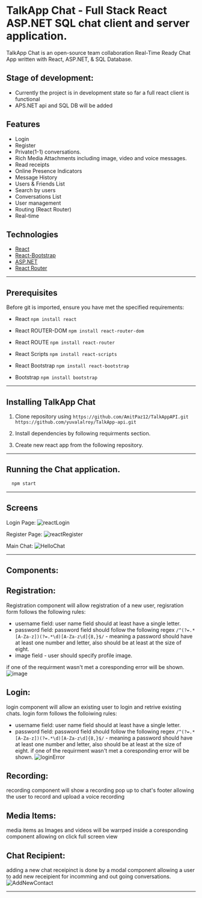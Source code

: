 # TalkApp Chat - Full Stack React ASP.NET SQL chat client and server application.

TalkApp Chat is an open-source team collaboration Real-Time Ready Chat App written with React, ASP.NET, & SQL Database.

## Stage of development:
- Currently the project is in development state so far a full react client is functional
- APS.NET api and SQL DB will be added 

## Features
- Login
- Register
- Private(1-1) conversations.
- Rich Media Attachments including image, video and voice messages. 
- Read receipts
- Online Presence Indicators
- Message History
- Users & Friends List
- Search by users
- Conversations List
- User management
- Routing (React Router)
- Real-time
  
 ## Technologies
* [React](https://github.com/facebook/react)
* [React-Bootstrap](https://react-bootstrap.github.io/)
* [ASP.NET](https://dotnet.microsoft.com/en-us/apps/aspnet)
* [React Router](https://reactrouter.com/docs/en/v6)


<hr/> 

## Prerequisites

Before git is imported, ensure you have met the specified requirements:

- React `npm install react`

- React ROUTER-DOM `npm install react-router-dom`

- React ROUTE `npm install react-router`

- React Scripts `npm install react-scripts`

- React Bootstrap `npm install react-bootstrap`

- Bootstrap `npm install bootstrap`

___

## Installing TalkApp Chat 

1. Clone repository using `https://github.com/AmitPaz12/TalkAppAPI.git` `https://github.com/yuvalalroy/TalkApp-api.git`

2. Install dependencies by following requirments section.

3. Create new react app from the following repository.
___

## Running the Chat application.

```javascript
  npm start
```
___

## Screens

Login Page:
![reactLogin](https://user-images.githubusercontent.com/92422861/189529865-9f6bf7e9-ae0b-4fea-ba28-c0f1a3e5e2da.png)

Register Page:
![reactRegister](https://user-images.githubusercontent.com/92422861/189529640-3b5211e1-9d9c-4a60-aed1-c030aee8e771.png)

Main Chat:
![HelloChat](https://user-images.githubusercontent.com/92422861/189529666-0bc64b34-8e9b-4d43-8ea0-b404c638aa51.png)

---

## Components:
 ## Registration:
 Registration component will allow registration of a new user, regisration form follows the following rules:
 - username field: user name field should at least have a single letter.
 - password field: password field should follow the following regex `/^(?=.*[A-Za-z])(?=.*\d)[A-Za-z\d]{8,}$/` - meaning a password should have at least one number and letter, also should be at least at the size of eight.
 - image field - user should specify profile image.
 
 if one of the requirment wasn't met a coresponding error will be shown.
 ![image](https://user-images.githubusercontent.com/92247226/165350130-2eacfc6d-f8c8-413a-90b0-bdce64002326.png)
 
  ## Login:
  login component will allow an existing user to login and retrive existing chats.
  login form follows the folloiwing rules:
   - username field: user name field should at least have a single letter.
 - password field: password field should follow the following regex `/^(?=.*[A-Za-z])(?=.*\d)[A-Za-z\d]{8,}$/` - meaning a password should have at least one number and letter, also should be at least at the size of eight.
   if one of the requirment wasn't met a coresponding error will be shown.
![loginError](https://user-images.githubusercontent.com/92422861/189529911-4832b52c-842d-4f43-85cb-d3278a1ab5b8.png)

  ## Recording:
  recording component will show a recording pop up to chat's footer allowing the user to record and upload a voice recording

  ## Media Items:
  media items as Images and videos will be warrped inside a coresponding component allowing on click full screen view

  ## Chat Recipient:
  adding a new chat receipinct is done by a modal component allowing a user to add new receipient for incomming and out going conversations.
  ![AddNewContact](https://user-images.githubusercontent.com/92422861/189529767-9307caf4-1751-4973-9ebd-ddd6eacd7609.png)


---
